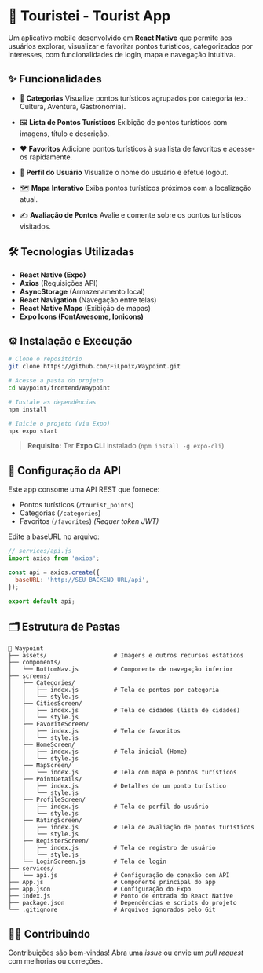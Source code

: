 # 📍 Touristei - Tourist App

Um aplicativo mobile desenvolvido em **React Native** que permite aos usuários explorar, visualizar e favoritar pontos turísticos, categorizados por interesses, com funcionalidades de login, mapa e navegação intuitiva.

## ✨ Funcionalidades

* 📂 **Categorias**
  Visualize pontos turísticos agrupados por categoria (ex.: Cultura, Aventura, Gastronomia).

* 🖼️ **Lista de Pontos Turísticos**
  Exibição de pontos turísticos com imagens, título e descrição.

* ❤️ **Favoritos**
  Adicione pontos turísticos à sua lista de favoritos e acesse-os rapidamente.

* 👤 **Perfil do Usuário**
  Visualize o nome do usuário e efetue logout.

* 🗺️ **Mapa Interativo**
  Exiba pontos turísticos próximos com a localização atual.

* ✍️ **Avaliação de Pontos**
  Avalie e comente sobre os pontos turísticos visitados.

## 🛠️ Tecnologias Utilizadas

* **React Native (Expo)**
* **Axios** (Requisições API)
* **AsyncStorage** (Armazenamento local)
* **React Navigation** (Navegação entre telas)
* **React Native Maps** (Exibição de mapas)
* **Expo Icons (FontAwesome, Ionicons)**

## ⚙️ Instalação e Execução

```bash
# Clone o repositório
git clone https://github.com/FiLpoix/Waypoint.git

# Acesse a pasta do projeto
cd waypoint/frontend/Waypoint

# Instale as dependências
npm install

# Inicie o projeto (via Expo)
npx expo start
```

> **Requisito:** Ter **Expo CLI** instalado (`npm install -g expo-cli`)

## 🔐 Configuração da API

Este app consome uma API REST que fornece:

* Pontos turísticos (`/tourist_points`)
* Categorias (`/categories`)
* Favoritos (`/favorites`) *(Requer token JWT)*

Edite a baseURL no arquivo:

```js
// services/api.js
import axios from 'axios';

const api = axios.create({
  baseURL: 'http://SEU_BACKEND_URL/api',
});

export default api;
```

## 🗂️ Estrutura de Pastas

```
📂 Waypoint
├── assets/                   # Imagens e outros recursos estáticos
├── components/
│   └── BottomNav.js          # Componente de navegação inferior
├── screens/
│   ├── Categories/
│   │   ├── index.js          # Tela de pontos por categoria
│   │   └── style.js
│   ├── CitiesScreen/
│   │   ├── index.js          # Tela de cidades (lista de cidades)
│   │   └── style.js
│   ├── FavoriteScreen/
│   │   ├── index.js          # Tela de favoritos
│   │   └── style.js
│   ├── HomeScreen/
│   │   ├── index.js          # Tela inicial (Home)
│   │   └── style.js
│   ├── MapScreen/
│   │   └── index.js          # Tela com mapa e pontos turísticos
│   ├── PointDetails/
│   │   ├── index.js          # Detalhes de um ponto turístico
│   │   └── style.js
│   ├── ProfileScreen/
│   │   ├── index.js          # Tela de perfil do usuário
│   │   └── style.js
│   ├── RatingScreen/
│   │   ├── index.js          # Tela de avaliação de pontos turísticos
│   │   └── style.js
│   ├── RegisterScreen/
│   │   ├── index.js          # Tela de registro de usuário
│   │   └── style.js
│   └── LoginScreen.js        # Tela de login
├── services/
│   └── api.js                # Configuração de conexão com API
├── App.js                    # Componente principal do app
├── app.json                  # Configuração do Expo
├── index.js                  # Ponto de entrada do React Native
├── package.json              # Dependências e scripts do projeto
└── .gitignore                # Arquivos ignorados pelo Git
```

## 👨‍💻 Contribuindo

Contribuições são bem-vindas!
Abra uma *issue* ou envie um *pull request* com melhorias ou correções.